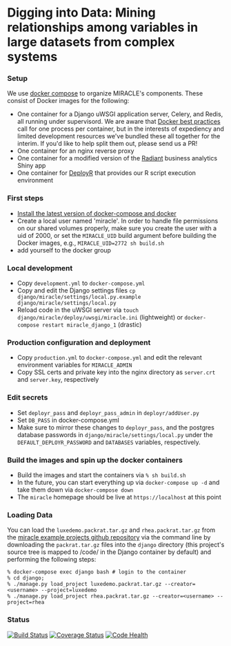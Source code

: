 # Digging into Data: Mining relationships among variables in large datasets from complex systems
### Setup

We use [docker compose](https://docs.docker.com/compose/) to organize MIRACLE's components. These consist of Docker
images for the following:

* One container for a Django uWSGI application server, Celery, and Redis, all running under supervisord. We are
  aware that [Docker best practices](https://docs.docker.com/engine/userguide/eng-image/dockerfile_best-practices/) call
  for one process per container, but in the interests of expediency and limited development resources we've bundled
  these all together for the interim. If you'd like to help split them out, please send us a PR!
* One container for an nginx reverse proxy
* One container for a modified version of the [Radiant](https://github.com/vnijs/radiant) business analytics Shiny app
* One container for [DeployR](https://deployr.revolutionanalytics.com/) that provides our R script execution environment

### First steps

* [Install the latest version of docker-compose and docker](https://docs.docker.com/compose/install/)
* Create a local user named 'miracle'. In order to handle file permissions on our shared volumes properly, make sure you
  create the user with a uid of 2000, or set the `MIRACLE_UID` build argument before building the Docker images, e.g.,
  `MIRACLE_UID=2772 sh build.sh`
* add yourself to the docker group

### Local development

* Copy `development.yml` to `docker-compose.yml`
* Copy and edit the Django settings files `cp django/miracle/settings/local.py.example django/miracle/settings/local.py` 
* Reload code in the uWSGI server via `touch django/miracle/deploy/uwsgi/miracle.ini` (lightweight) or `docker-compose restart miracle_django_1` (drastic)

### Production configuration and deployment

* Copy `production.yml` to `docker-compose.yml` and edit the relevant environment variables for `MIRACLE_ADMIN`
* Copy SSL certs and private key into the nginx directory as `server.crt` and `server.key`, respectively

### Edit secrets
* Set `deployr_pass` and `deployr_pass_admin` in `deployr/addUser.py` 
* Set `DB_PASS` in docker-compose.yml
* Make sure to mirror these changes to `deployr_pass`, and the postgres database passwords in
  `django/miracle/settings/local.py` under the `DEFAULT_DEPLOYR_PASSWORD` and `DATABASES` variables, respectively.

### Build the images and spin up the docker containers

* Build the images and start the containers via `% sh build.sh`
* In the future, you can start everything up via `docker-compose up -d` and take them down via `docker-compose down`
* The `miracle` homepage should be live at `https://localhost` at this point

### Loading Data

You can load the `luxedemo.packrat.tar.gz` and `rhea.packrat.tar.gz` from the
[miracle example projects github repository](https://github.com/comses/miracle-example-projects) via the command line by
downloading the `packrat.tar.gz` files into the `django` directory (this project's source tree is mapped to
/code/ in the Django container by default) and performing the following steps:

```
% docker-compose exec django bash # login to the container
% cd django;
% ./manage.py load_project luxedemo.packrat.tar.gz --creator=<username> --project=luxedemo
% ./manage.py load_project rhea.packrat.tar.gz --creator=<username> --project=rhea
```

### Status
[![Build Status](https://travis-ci.org/comses/miracle.svg?branch=master)](https://travis-ci.org/comses/miracle)
[![Coverage Status](https://coveralls.io/repos/comses/miracle/badge.svg)](https://coveralls.io/r/comses/miracle)
[![Code Health](https://landscape.io/github/comses/miracle/master/landscape.svg?style=flat)](https://landscape.io/github/comses/miracle/master)

